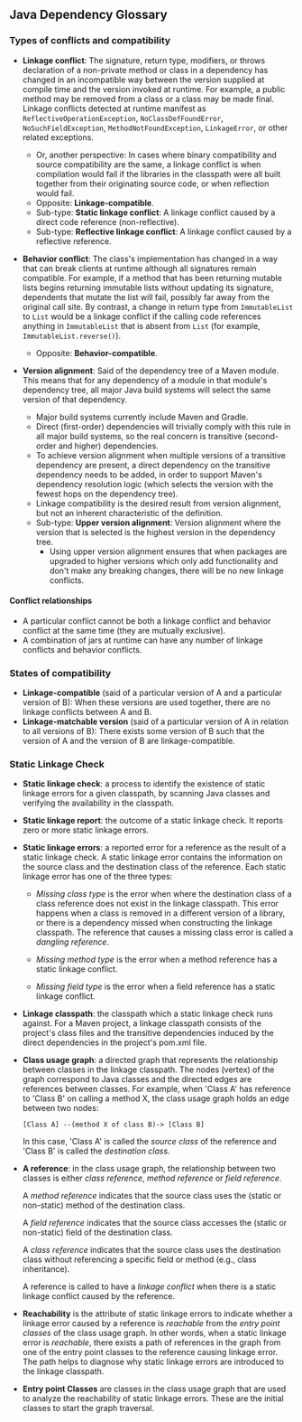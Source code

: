 Java Dependency Glossary
------------------------

### Types of conflicts and compatibility

- **Linkage conflict**: The signature, return type, modifiers, or throws
  declaration of a non-private method or class in a dependency has changed in an
  incompatible way between the version supplied at compile time and the version
  invoked at runtime. For example, a public method may be removed from a class
  or a class may be made final. Linkage conflicts detected at runtime manifest
  as `ReflectiveOperationException`, `NoClassDefFoundError`,
  `NoSuchFieldException`, `MethodNotFoundException`, `LinkageError`, or other
  related exceptions. 
  - Or, another perspective: In cases where binary compatibility and source
    compatibility are the same, a linkage conflict is when compilation would
    fail if the libraries in the classpath were all built together from their
    originating source code, or when reflection would fail.
  - Opposite: **Linkage-compatible**.
  - Sub-type: **Static linkage conflict**: A linkage conflict caused by a direct
    code reference (non-reflective).
  - Sub-type: **Reflective linkage conflict**: A linkage conflict caused by a
    reflective reference.

- **Behavior conflict**: The class's implementation has changed in a way that
  can break clients at runtime although all signatures remain compatible. For
  example, if a method that has been returning mutable lists begins returning
  immutable lists without updating its signature, dependents that mutate the
  list will fail, possibly far away from the original call site. By contrast, a
  change in return type from `ImmutableList` to `List` would be a linkage
  conflict if the calling code references anything in `ImmutableList` that is
  absent from `List` (for example, `ImmutableList.reverse()`).
  - Opposite: **Behavior-compatible**.

- **Version alignment**: Said of the dependency tree of a Maven module. This
  means that for any dependency of a module in that module's dependency tree,
  all major Java build systems will select the same version of that dependency.
  - Major build systems currently include Maven and Gradle.
  - Direct (first-order) dependencies will trivially comply with this rule in
    all major build systems, so the real concern is transitive (second-order and
    higher) dependencies.
  - To achieve version alignment when multiple versions of a transitive
    dependency are present, a direct dependency on the transitive dependency
    needs to be added, in order to support Maven's dependency resolution logic
    (which selects the version with the fewest hops on the dependency tree).
  - Linkage compatibility is the desired result from version alignment, but not
    an inherent characteristic of the definition.
  - Sub-type: **Upper version alignment**: Version alignment where the version
    that is selected is the highest version in the dependency tree.
    - Using upper version alignment ensures that when packages are upgraded
      to higher versions which only add functionality and don't make any
      breaking changes, there will be no new linkage conflicts.


#### Conflict relationships

- A particular conflict cannot be both a linkage conflict and behavior conflict
  at the same time (they are mutually exclusive).
- A combination of jars at runtime can have any number of linkage conflicts and
  behavior conflicts.

### States of compatibility

- **Linkage-compatible** (said of a particular version of A and a particular
  version of B): When these versions are used together, there are no linkage
  conflicts between A and B.
- **Linkage-matchable version** (said of a particular version of A in relation
  to all versions of B): There exists some version of B such that the version of
  A and the version of B are linkage-compatible.


### Static Linkage Check

- **Static linkage check**: a process to identify the existence of static
  linkage errors for a given classpath, by scanning Java classes and
  verifying the availability in the classpath.

- **Static linkage report**: the outcome of a static linkage check. It reports
  zero or more static linkage errors.

- **Static linkage errors**: a reported error for a reference as the result of
  a static linkage check.
  A static linkage error contains the information on the source class and
  the destination class of the reference. Each static linkage error has
  one of the three types:

  - _Missing class type_ is the error when where the destination class of a
    class reference does not exist in the linkage classpath. This error
    happens when a class is removed in a different version of a library,
    or there is a dependency missed when constructing the linkage classpath.
    The reference that causes a missing class error is called a _dangling reference_.

  - _Missing method type_ is the error when a method reference has a  static
    linkage conflict.

  - _Missing field type_ is the error when a field reference has a static
     linkage conflict.

- **Linkage classpath**: the classpath which a static linkage check
  runs against. For a Maven project, a linkage classpath consists of the
  project's class files and the transitive dependencies induced by the direct
  dependencies in the project's pom.xml file.

- **Class usage graph**: a directed graph that represents the relationship between
  classes in the linkage classpath. The nodes (vertex) of the graph correspond to
  Java classes and the directed edges are references between classes.
  For example, when 'Class A' has reference to 'Class B' on calling a method X,
  the class usage graph holds an edge between two nodes:

  ```
  [Class A] --(method X of class B)-> [Class B]
  ```

  In this case, 'Class A' is called the _source class_ of the reference and
  'Class B' is called the _destination class_.

- **A reference**: in the class usage graph, the relationship between two 
  classes is either _class reference_, _method reference_ or _field reference_.

  A _method reference_ indicates that the source class uses the (static or
  non-static) method of the destination class.

  A _field reference_ indicates that the source class accesses the (static or
  non-static) field of the destination class.

  A _class reference_ indicates that the source class uses the destination
  class without referencing a specific field or method (e.g., class inheritance).

  A reference is called to have a _linkage conflict_
  when there is a static linkage conflict caused by the reference.

- **Reachability** is the attribute of static linkage errors to indicate
  whether a linkage error caused by a reference is _reachable_ from the _entry
  point classes_ of the class usage graph. In other words, when a static
  linkage error is _reachable_, there exists a path of references in the graph
  from one of the entry point classes to the reference causing linkage error.
  The path helps to diagnose why static linkage errors are introduced to the
  linkage classpath.

- **Entry point Classes** are classes in the class usage graph that are used
  to analyze the reachability of static linkage errors. These are the initial
  classes to start the graph traversal.

